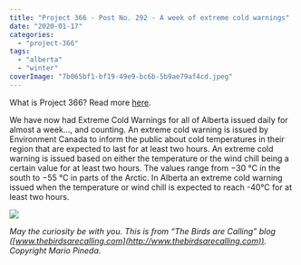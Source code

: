 ```yaml
---
title: "Project 366 - Post No. 292 - A week of extreme cold warnings"
date: "2020-01-17"
categories: 
  - "project-366"
tags: 
  - "alberta"
  - "winter"
coverImage: "7b065bf1-bf19-49e9-bc6b-5b9ae79af4cd.jpeg"
---
```


What is Project 366? Read more [here](https://thebirdsarecalling.com/2019/03/29/project-366/).

We have now had Extreme Cold Warnings for all of Alberta issued daily for almost a week..., and counting. An extreme cold warning is issued by Environment Canada to inform the public about cold temperatures in their region that are expected to last for at least two hours. An extreme cold warning is issued based on either the temperature or the wind chill being a certain value for at least two hours. The values range from −30 °C in the south to −55 °C in parts of the Arctic. In Alberta an extreme cold warning issued when the temperature or wind chill is expected to reach -40°C for at least two hours.

![](https://thebirdsarecallingandimustgo.files.wordpress.com/2019/12/7b065bf1-bf19-49e9-bc6b-5b9ae79af4cd.jpeg?w=1024)

_May the curiosity be with you. This is from “The Birds are Calling” blog ([www.thebirdsarecalling.com](http://www.thebirdsarecalling.com)). Copyright Mario Pineda._
